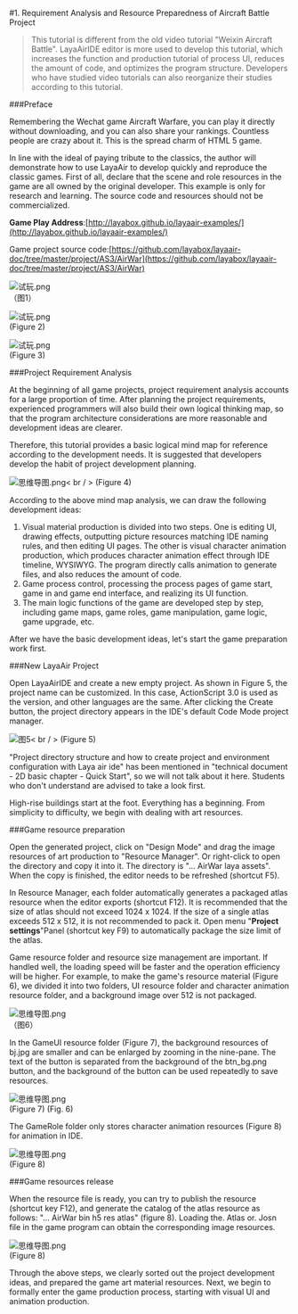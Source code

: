 #1. Requirement Analysis and Resource Preparedness of Aircraft Battle Project

> This tutorial is different from the old video tutorial "Weixin Aircraft Battle". LayaAirIDE editor is more used to develop this tutorial, which increases the function and production tutorial of process UI, reduces the amount of code, and optimizes the program structure. Developers who have studied video tutorials can also reorganize their studies according to this tutorial.

###Preface

Remembering the Wechat game Aircraft Warfare, you can play it directly without downloading, and you can also share your rankings. Countless people are crazy about it. This is the spread charm of HTML 5 game.

In line with the ideal of paying tribute to the classics, the author will demonstrate how to use LayaAir to develop quickly and reproduce the classic games. First of all, declare that the scene and role resources in the game are all owned by the original developer. This example is only for research and learning. The source code and resources should not be commercialized.



**Game Play Address**:[http://layabox.github.io/layaair-examples/](http://layabox.github.io/layaair-examples/)

Game project source code:[https://github.com/layabox/layaair-doc/tree/master/project/AS3/AirWar](https://github.com/layabox/layaair-doc/tree/master/project/AS3/AirWar)

![试玩.png](img/1.png)<br />（图1） 



![试玩.png](img/2.png)<br/> (Figure 2)

![试玩.png](img/3.png)<br/> (Figure 3)



###Project Requirement Analysis

At the beginning of all game projects, project requirement analysis accounts for a large proportion of time. After planning the project requirements, experienced programmers will also build their own logical thinking map, so that the program architecture considerations are more reasonable and development ideas are clearer.

Therefore, this tutorial provides a basic logical mind map for reference according to the development needs. It is suggested that developers develop the habit of project development planning.

![思维导图.png](img/4.png)< br / > (Figure 4)

According to the above mind map analysis, we can draw the following development ideas:

1. Visual material production is divided into two steps. One is editing UI, drawing effects, outputting picture resources matching IDE naming rules, and then editing UI pages. The other is visual character animation production, which produces character animation effect through IDE timeline, WYSIWYG. The program directly calls animation to generate files, and also reduces the amount of code.
2. Game process control, processing the process pages of game start, game in and game end interface, and realizing its UI function.
3. The main logic functions of the game are developed step by step, including game maps, game roles, game manipulation, game logic, game upgrade, etc.

After we have the basic development ideas, let's start the game preparation work first.



###New LayaAir Project

Open LayaAirIDE and create a new empty project. As shown in Figure 5, the project name can be customized. In this case, ActionScript 3.0 is used as the version, and other languages are the same. After clicking the Create button, the project directory appears in the IDE's default Code Mode project manager.

![图5](img/5.png)< br / > (Figure 5)

"Project directory structure and how to create project and environment configuration with Laya air ide" has been mentioned in "technical document - 2D basic chapter - Quick Start", so we will not talk about it here. Students who don't understand are advised to take a look first.

High-rise buildings start at the foot. Everything has a beginning. From simplicity to difficulty, we begin with dealing with art resources.



 







###Game resource preparation

Open the generated project, click on "Design Mode" and drag the image resources of art production to "Resource Manager". Or right-click to open the directory and copy it into it. The directory is "... AirWar laya assets". When the copy is finished, the editor needs to be refreshed (shortcut F5).

In Resource Manager, each folder automatically generates a packaged atlas resource when the editor exports (shortcut F12). It is recommended that the size of atlas should not exceed 1024 x 1024. If the size of a single atlas exceeds 512 x 512, it is not recommended to pack it. Open menu "**Project settings**"Panel (shortcut key F9) to automatically package the size limit of the atlas.

Game resource folder and resource size management are important. If handled well, the loading speed will be faster and the operation efficiency will be higher. For example, to make the game's resource material (Figure 6), we divided it into two folders, UI resource folder and character animation resource folder, and a background image over 512 is not packaged.



 ![思维导图.png](img/5.png)<br />（图6）



In the GameUI resource folder (Figure 7), the background resources of bj.jpg are smaller and can be enlarged by zooming in the nine-pane. The text of the button is separated from the background of the btn_bg.png button, and the background of the button can be used repeatedly to save resources.



 ![思维导图.png](img/6.png)<br/> (Figure 7)
(Fig. 6)

The GameRole folder only stores character animation resources (Figure 8) for animation in IDE.

![思维导图.png](img/7.png)<br/> (Figure 8)



###Game resources release

When the resource file is ready, you can try to publish the resource (shortcut key F12), and generate the catalog of the atlas resource as follows: "... AirWar bin h5 res atlas" (figure 8). Loading the. Atlas or. Josn file in the game program can obtain the corresponding image resources.

![思维导图.png](img/8.png)<br/> (Figure 8)



Through the above steps, we clearly sorted out the project development ideas, and prepared the game art material resources. Next, we begin to formally enter the game production process, starting with visual UI and animation production.